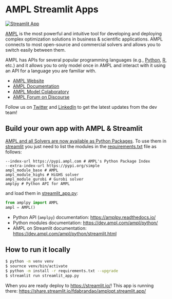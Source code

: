 # AMPL Streamlit Apps

[![Streamlit App](https://static.streamlit.io/badges/streamlit_badge_black_white.svg)](https://share.streamlit.io/fdabrandao/amplopt.streamlit.app/)

[AMPL](https://ampl.com) is the most powerful and intuitive tool for developing and deploying
complex optimization solutions in business & scientific applications.
AMPL connects to most open-source and commercial solvers and allows you to switch easily between them.

AMPL has APIs for several popular programming languages
(e.g., [Python](https://amplpy.readthedocs.io/), [R](https://rampl.readthedocs.io/), etc.)
and it allows you to only model once in AMPL and interact with it using an API for a language 
you are familiar with.

- [AMPL Website](https://ampl.com)
- [AMPL Documentation](https://dev.ampl.com/)
- [AMPL Model Colaboratory](https://colab.ampl.com/)
- [AMPL Forum on Discourse](https://discuss.ampl.com/)

Follow us on [Twitter](https://twitter.com/AMPLopt) and [LinkedIn](https://www.linkedin.com/company/ampl) to get the latest updates from the dev team!

## Build your own app with AMPL & Streamlit

[AMPL and all Solvers are now available as Python Packages](https://dev.ampl.com/ampl/python.html). To use them in [streamlit](https://streamlit.io/) you just need to list the modules in the [requirements.txt](requirements.txt) file as follows:
```
--index-url https://pypi.ampl.com # AMPL's Python Package Index
--extra-index-url https://pypi.org/simple
ampl_module_base # AMPL
ampl_module_highs # HiGHS solver
ampl_module_gurobi # Gurobi solver
amplpy # Python API for AMPL
```

and load them in [streamlit_app.py](streamlit_app.py):
```python
from amplpy import AMPL
ampl = AMPL()
```

- Python API (`amplpy`) documentation: https://amplpy.readthedocs.io/
- Python modules documentation: https://dev.ampl.com/ampl/python/
- AMPL on Streamlit documentation: https://dev.ampl.com/ampl/python/streamlit.html

## How to run it locally

```bash
$ python -m venv venv
$ sournce venv/bin/activate
$ python -m install -r requirements.txt --upgrade
$ streamlit run streamlit_app.py
```

When you are ready deploy to https://streamlit.io/! This app is running there: https://share.streamlit.io/fdabrandao/amplopt.streamlit.app/